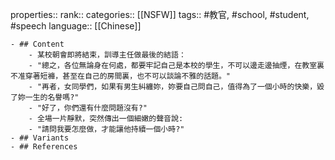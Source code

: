 properties::
rank::
categories:: [[NSFW]] 
tags:: #教官, #school, #student, #speech 
language:: [[Chinese]]

	- ## Content
		- 某校朝會即將結束，訓導主任做最後的結語：
		- "總之，各位無論身在何處，都要牢記自己是本校的學生，不可以邊走邊抽煙，在教室裏不准穿著短褲，甚至在自己的房間裏，也不可以談論不雅的話題。"
		- "再者，女同學們，如果有男生糾纏妳，妳要自己問自己，值得為了一個小時的快樂，毀了妳一生的名譽嗎?"
		- "好了，你們還有什麼問題沒有?"
		- 全場一片靜默，突然傳出一個細嫩的聲音說:
		- "請問我要怎麼做，才能讓他持續一個小時?"
	- ## Variants
	- ## References